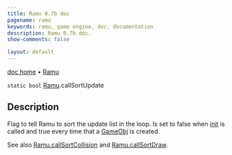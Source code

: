 ```yaml
---
title: Ramu 0.7b doc
pagename: ramu
keywords: ramu, game engine, doc, documentation
description: Ramu 0.7b doc.
show-comments: false

layout: default
---
```

[doc home](home) &#8226; [Ramu](../)  

``static bool`` [Ramu](Ramu).callSortUpdate  

## Description
Flag to tell Ramu to sort the update list in the loop. Is set to false when [init](init) is called and true every time that a [GameObj](GameObj) is created.  

See also [Ramu.callSortCollision](Ramu.callSortCollision) and [Ramu.callSortDraw](Ramu.callSortDraw).